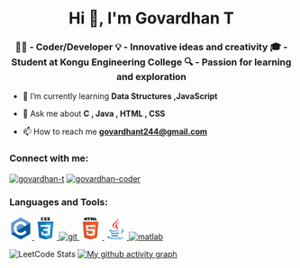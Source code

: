 <h1 align="center">Hi 👋, I'm Govardhan T</h1>
<h3 align="center">👨‍💻 - Coder/Developer
💡 - Innovative ideas and creativity
🎓 - Student at Kongu Engineering College
🔍 - Passion for learning and exploration
</h3>

- 🌱 I’m currently learning **Data Structures ,JavaScript**

- 💬 Ask me about **C , Java , HTML , CSS**

- 📫 How to reach me **govardhant244@gmail.com**

<h3 align="left">Connect with me:</h3>
<p align="left">
<a href="https://linkedin.com/in/govardhan-t" target="blank"><img align="center" src="https://raw.githubusercontent.com/rahuldkjain/github-profile-readme-generator/master/src/images/icons/Social/linked-in-alt.svg" alt="govardhan-t" height="30" width="40" /></a>
<a href="https://www.leetcode.com/govardhan-coder" target="blank"><img align="center" src="https://raw.githubusercontent.com/rahuldkjain/github-profile-readme-generator/master/src/images/icons/Social/leet-code.svg" alt="govardhan-coder" height="30" width="40" /></a>
</p>

<h3 align="left">Languages and Tools:</h3>
<p align="left"> <a href="https://www.cprogramming.com/" target="_blank" rel="noreferrer"> <img src="https://raw.githubusercontent.com/devicons/devicon/master/icons/c/c-original.svg" alt="c" width="40" height="40"/> </a> <a href="https://www.w3schools.com/css/" target="_blank" rel="noreferrer"> <img src="https://raw.githubusercontent.com/devicons/devicon/master/icons/css3/css3-original-wordmark.svg" alt="css3" width="40" height="40"/> </a> <a href="https://git-scm.com/" target="_blank" rel="noreferrer"> <img src="https://www.vectorlogo.zone/logos/git-scm/git-scm-icon.svg" alt="git" width="40" height="40"/> </a> <a href="https://www.w3.org/html/" target="_blank" rel="noreferrer"> <img src="https://raw.githubusercontent.com/devicons/devicon/master/icons/html5/html5-original-wordmark.svg" alt="html5" width="40" height="40"/> </a> <a href="https://www.java.com" target="_blank" rel="noreferrer"> <img src="https://raw.githubusercontent.com/devicons/devicon/master/icons/java/java-original.svg" alt="java" width="40" height="40"/> </a> <a href="https://www.mathworks.com/" target="_blank" rel="noreferrer"> <img src="https://upload.wikimedia.org/wikipedia/commons/2/21/Matlab_Logo.png" alt="matlab" width="40" height="40"/> </a></p>

![LeetCode Stats](https://leetcard.jacoblin.cool/govardhan-coder?theme=dark&font=Carrois%20Gothic&ext=heatmap)
[![My github activity graph](https://github-readme-activity-graph.vercel.app/graph?username=Tgovardhan2005&bg_color=000000&color=ffffff&line=51f565&point=ffffff&area=true&hide_border=true)](https://github.com/ashutosh00710/github-readme-activity-graph)
